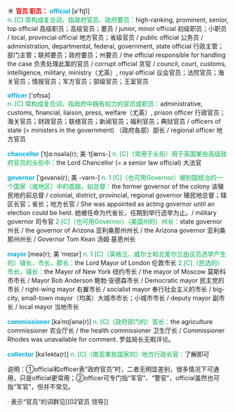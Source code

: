 ☀ <font color="red">**官员 职员：**</font>
<font color="sky blue">**official**</font> [ə'fɪʃl]  
<font color="#00b050">n. [C] 常构成复合词，指政府官员、政府要员：</font>high-ranking, prominent, senior, top official 高级职员；高级官员；要员 / junior, minor official 初级职员；小职员 / local, provincial official 地方官员；省级官员 / public official 公务员 / administration, departmental, federal, government, state official 行政主管；部门主管；联邦要员；政府要员；州要员 / the official responsible for handling the case 负责处理此案的官员 / corrupt official 贪官 / council, court, customs, intelligence, military, ministry（尤英）, royal official 议会官员；法院官员；海关官员；情报官员；军方官员；部级官员；王室官员

<font color="sky blue">**officer**</font> ['ɒfɪsə]  
<font color="#00b050">n. [C] 常构成复合词，指政府中拥有权力的官员或职员：</font>administrative, customs, financial, liaison, press, welfare（尤英）, prison officer 行政官员；海关官员；财政官员；联络官员；新闻官员；福利官员；典狱官员 / officers of state (= ministers in the government) （政府各部）部长 / regional officer 地方官员
           
<font color="sky blue">**chancellor**</font> [ˈtʃɑ:nsələ(r); 美 ˈtʃæns-]
<font color="#00b050">n. [C]（常用于头衔）用于英国某些高级政府官员的头衔中：</font>the Lord Chancellor (= a senior law official) 大法官
           
<font color="sky blue">**governor**</font> [ˈgʌvənə(r); 美 -vərn-]
<font color="#00b050">n. 1 [C]（也可用Governor）被别国统治的一个国家（或地区）中的首脑，如总督：</font>the former governor of the colony 该殖民地的前总督 / colonial, district, provincial, regional governor 殖民地总督；辖区长官；省长；地方长官 / She was appointed as acting governor until an election could be held. 她被任命为代省长，任期到举行选举为止。/ military governor 司令官 <font color="#00b050">2 [C]（也可用Governor）（美国州的）州长：</font>state governor 州长 / the governor of Arizona 亚利桑那州州长 / the Arizona governor 亚利桑那州州长 / Governor Tom Kean 汤姆·基恩州长
           
<font color="sky blue">**mayor**</font> [meə(r); 美 ˈmeɪər]
<font color="#00b050">n. 1 [C]（英格兰、威尔士和北爱尔兰由议员选举产生的）镇长，市长，郡长：</font>the Lord Mayor of London 伦敦市长 <font color="#00b050">2 [C]（民选的）市长，镇长：</font>the Mayor of New York 纽约市长 / the mayor of Moscow 莫斯科市市长 / Mayor Bob Anderson 鲍勃·安德森市长 / Democratic mayor 民主党的市长 / right-wing mayor 右翼市长 / socialist mayor 奉行社会主义的市长 / big-city, small-town mayor（均美）大城市市长；小城市市长 / deputy mayor 副市长 / local mayor 当地市长
           
<font color="sky blue">**commissioner**</font> [kəˈmɪʃənə(r)]
<font color="#00b050">n. [C]（政府部门的）首长：</font>the agriculture commissioner 农业厅长 / the health commissioner 卫生厅长 / Commissioner Rhodes was unavailable for comment. 罗兹局长无暇评论。
           
<font color="sky blue">**collector**</font> [kəˈlektə(r)]
<font color="#00b050">n. [C]（南亚某些国家的）地方行政长官：</font>了解即可

说明：①official和officer表“政府官员”时，二者无明显差别，很多情况下可通用，只是official更常用；②officer可专门指“军官”、“警官”，official虽然也可指“军官”，但并不常见。

· 表示“官员”的词群见[[02官员 领导]]

